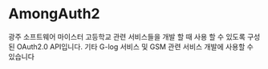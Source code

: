 # AmongAuth2
광주 소프트웨어 마이스터 고등학교 관련 서비스들을 개발 할 때 사용 할 수 있도록 구성된  OAuth2.0 API입니다. 기타 G-log 서비스 및 GSM 관련 서비스 개발에 사용할 수 있습니다
